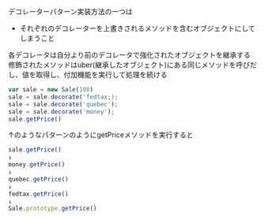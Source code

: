 デコレーターパターン実装方法の一つは
- それぞれのデコレーターを上書きされるメソッドを含むオブジェクトにしてしまうこと

各デコレータは自分より前のデコレータで強化されたオブジェクトを継承する
修飾されたメソッドはuber(継承したオブジェクト)にある同じメソッドを呼びだし、値を取得し、付加機能を実行して処理を続ける

```javascript
var sale = new Sale(100)
sale = sale.decorate('fedtax;);
sale = sale.decorate('quebec');
sale = sale.decorate('money');
sale.getPrice()
```

↑のようなパターンのようにgetPriceメソッドを実行すると

```javascript
sale.getPrice()
↓
money.getPrice()
↓
quebec.getPrice()
↓
fedtax.getPrice()
↓
Sale.prototype.getPrice()
```
